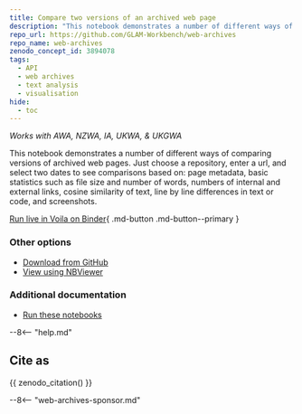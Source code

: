 ```yaml
---
title: Compare two versions of an archived web page
description: "This notebook demonstrates a number of different ways of comparing versions of archived web pages. Just choose a repository, enter a url, and select two dates to see comparisons based on: page metadata, basic statistics such as file size and number of words, numbers of internal and external links, cosine similarity of text, line by line differences in text or code, and screenshots."
repo_url: https://github.com/GLAM-Workbench/web-archives
repo_name: web-archives
zenodo_concept_id: 3894078
tags:
  - API
  - web archives
  - text analysis
  - visualisation
hide:
  - toc
---
```


*Works with AWA, NZWA, IA, UKWA, & UKGWA*

This notebook demonstrates a number of different ways of comparing versions of archived web pages. Just choose a repository, enter a url, and select two dates to see comparisons based on: page metadata, basic statistics such as file size and number of words, numbers of internal and external links, cosine similarity of text, line by line differences in text or code, and screenshots.

[Run live in Voila on Binder](https://mybinder.org/v2/gh/GLAM-Workbench/web-archives/master?urlpath=/voila/render/show_diffs.ipynb){ .md-button .md-button--primary }

### Other options

* [Download from GitHub](https://github.com/GLAM-Workbench/web-archives/blob/master/show_diffs.ipynb)
* [View using NBViewer](https://nbviewer.jupyter.org/github/GLAM-Workbench/web-archives/blob/master/show_diffs.ipynb)

### Additional documentation

* [Run these notebooks](../#run-these-notebooks)

--8<-- "help.md"

## Cite as

{{ zenodo_citation() }}

--8<-- "web-archives-sponsor.md"